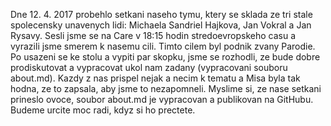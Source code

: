 Dne 12. 4. 2017 probehlo setkani naseho tymu, ktery se sklada ze tri stale spolecensky unavenych lidi: Michaela Sandriel Hajkova, Jan Vokral a Jan Rysavy. Sesli jsme se na Care v 18:15 hodin stredoevropskeho casu a vyrazili jsme smerem k nasemu cili. Timto cilem byl podnik zvany Parodie. Po usazeni se ke stolu a vypiti par skopku, jsme se rozhodli, ze bude dobre prodiskutovat a vypracovat ukol nam zadany (vypracovani souboru about.md). Kazdy z nas prispel nejak a necim k tematu a Misa byla tak hodna, ze to zapsala, aby jsme to nezapomneli. Myslime si, ze nase setkani prineslo ovoce, soubor about.md je vypracovan a publikovan na GitHubu. Budeme urcite moc radi, kdyz si ho prectete.